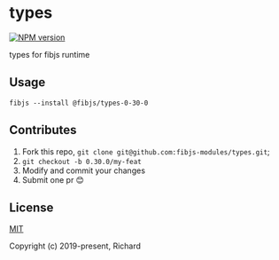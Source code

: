 # types

[![NPM version](https://img.shields.io/npm/v/@fibjs/types-0-30-0.svg)](https://www.npmjs.org/package/@fibjs/types-0-30-0)

types for fibjs runtime

## Usage

```
fibjs --install @fibjs/types-0-30-0
```

## Contributes

1. Fork this repo, `git clone git@github.com:fibjs-modules/types.git`;
2. `git checkout -b 0.30.0/my-feat`
3. Modify and commit your changes
4. Submit one pr 😊

## License

[MIT](https://opensource.org/licenses/MIT)

Copyright (c) 2019-present, Richard